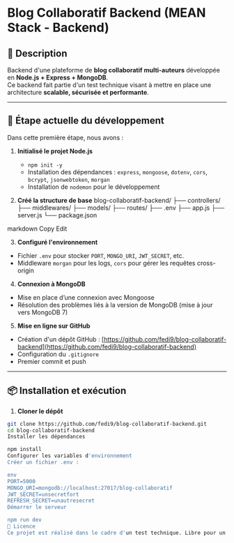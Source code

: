 # Blog Collaboratif Backend (MEAN Stack - Backend)

## 📌 Description
Backend d'une plateforme de **blog collaboratif multi-auteurs** développée en **Node.js + Express + MongoDB**.  
Ce backend fait partie d'un test technique visant à mettre en place une architecture **scalable, sécurisée et performante**.

---

## 🚀 Étape actuelle du développement
Dans cette première étape, nous avons :

1. **Initialisé le projet Node.js**
   - `npm init -y`
   - Installation des dépendances : `express`, `mongoose`, `dotenv`, `cors`, `bcrypt`, `jsonwebtoken`, `morgan`
   - Installation de `nodemon` pour le développement

2. **Créé la structure de base**
blog-collaboratif-backend/
├── controllers/
├── middlewares/
├── models/
├── routes/
├── .env
├── app.js
├── server.js
└── package.json

markdown
Copy
Edit

3. **Configuré l'environnement**
- Fichier `.env` pour stocker `PORT`, `MONGO_URI`, `JWT_SECRET`, etc.
- Middleware `morgan` pour les logs, `cors` pour gérer les requêtes cross-origin

4. **Connexion à MongoDB**
- Mise en place d’une connexion avec Mongoose
- Résolution des problèmes liés à la version de MongoDB (mise à jour vers MongoDB 7)

5. **Mise en ligne sur GitHub**
- Création d'un dépôt GitHub : [https://github.com/fedi9/blog-collaboratif-backend](https://github.com/fedi9/blog-collaboratif-backend)
- Configuration du `.gitignore`
- Premier commit et push

---

## 📦 Installation et exécution

1. **Cloner le dépôt**
```bash
git clone https://github.com/fedi9/blog-collaboratif-backend.git
cd blog-collaboratif-backend
Installer les dépendances

npm install
Configurer les variables d'environnement
Créer un fichier .env :

env
PORT=5000
MONGO_URI=mongodb://localhost:27017/blog-collaboratif
JWT_SECRET=unsecretfort
REFRESH_SECRET=unautresecret
Démarrer le serveur

npm run dev
📜 Licence
Ce projet est réalisé dans le cadre d'un test technique. Libre pour un usage pédagogique.
